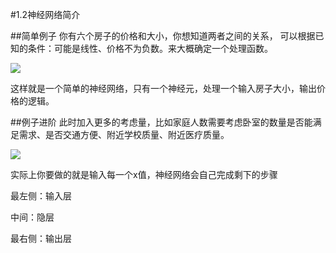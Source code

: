 #1.2神经网络简介

##简单例子
你有六个房子的价格和大小，你想知道两者之间的关系，
可以根据已知的条件：可能是线性、价格不为负数。来大概确定一个处理函数。

![](https://cdn.jsdelivr.net/gh/tj-messi/picture/1725005391683.png)

这样就是一个简单的神经网络，只有一个神经元，处理一个输入房子大小，输出价格的逻辑。

##例子进阶
此时加入更多的考虑量，比如家庭人数需要考虑卧室的数量是否能满足需求、是否交通方便、附近学校质量、附近医疗质量。

![](https://cdn.jsdelivr.net/gh/tj-messi/picture/1725006397239.png)

实际上你要做的就是输入每一个x值，神经网络会自己完成剩下的步骤


最左侧：输入层

中间：隐层

最右侧：输出层